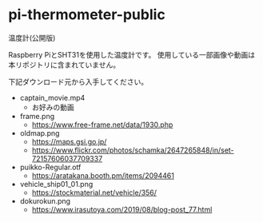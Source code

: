 # pi-thermometer-public
温度計(公開版)

Raspberry PiとSHT31を使用した温度計です。
使用している一部画像や動画は本リポジトリに含まれていません。

下記ダウンロード元から入手してください。
- captain_movie.mp4
    - お好みの動画
- frame.png
    - https://www.free-frame.net/data/1930.php
- oldmap.png
    - https://maps.gsi.go.jp/
    - https://www.flickr.com/photos/schamka/2647265848/in/set-72157606037709337
- puikko-Regular.otf
    - https://aratakana.booth.pm/items/2094461
- vehicle_ship01_01.png
    - https://stockmaterial.net/vehicle/356/
- dokurokun.png
    - https://www.irasutoya.com/2019/08/blog-post_77.html